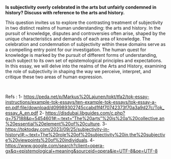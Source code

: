 <br>

**Is subjectivity overly celebrated in the arts but unfairly condemned in history? Discuss with reference to the arts and history.**
<br>

This question invites us to explore the contrasting treatment of subjectivity in two distinct realms of human understanding: the arts and history. In the pursuit of knowledge, disputes and controversies often arise, shaped by the unique characteristics and demands of each area of knowledge. The celebration and condemnation of subjectivity within these domains serve as a compelling entry point for our investigation. The human quest for knowledge is marked by the pursuit of different forms of understanding, each subject to its own set of epistemological principles and expectations. In this essay, we will delve into the realms of the Arts and History, examining the role of subjectivity in shaping the way we perceive, interpret, and critique these two areas of human expression. 

<br>

Refs : 
1- https://peda.net/p/Markus%20Lajunen/tokt/tfa2/tok-essay-instructions/example-tok-essays/ten-example-tok-essays/tok-essay-a-en.pdf:file/download/d09989302745ccabd1f4f70742373f70a3a9d27c/Tok_essay_A_en.pdf
2- https://disdubai.libguides.com/c.php?g=757188&p=5454601#:~:text=“The%20arts”%20is%20a%20collective,an%20essential%20element%20of%20culture.
3- https://toktoday.com/2023/09/25/subjectivity-in-history/#:~:text=The%20role%20of%20subjectivity%20in,the%20subjective%20viewpoints%20of%20individuals.
4- https://www.google.com/search?client=opera-gx&q=epistemological+meaning&sourceid=opera&ie=UTF-8&oe=UTF-8





















